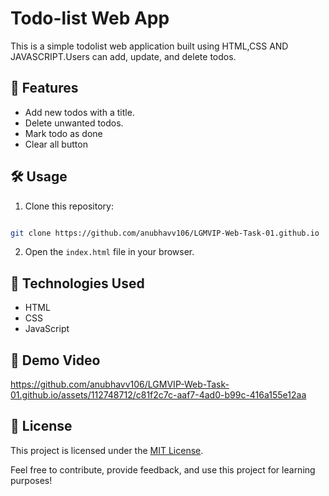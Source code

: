 
# Todo-list Web App

This is a simple todolist web application built using HTML,CSS AND JAVASCRIPT.Users can add, update, and delete todos.

## 🚀 Features

- Add new todos with a title.
- Delete unwanted todos.
- Mark todo as done
- Clear all button

## 🛠️ Usage

1. Clone this repository: 
```bash 

git clone https://github.com/anubhavv106/LGMVIP-Web-Task-01.github.io
   ```
2. Open the `index.html` file in your browser.

## 🧰 Technologies Used

- HTML
- CSS
- JavaScript


## 🎥 Demo Video

https://github.com/anubhavv106/LGMVIP-Web-Task-01.github.io/assets/112748712/c81f2c7c-aaf7-4ad0-b99c-416a155e12aa




## 📝 License

This project is licensed under the [MIT License](LICENSE).

Feel free to contribute, provide feedback, and use this project for learning purposes!
